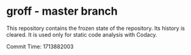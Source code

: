 # groff - master branch

This repository contains the frozen state of the repository.
Its history is cleared. It is used only for static code
analysis with Codacy.

Commit Time: 1713882003